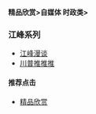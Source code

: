 #### 精品欣赏>自媒体 时政类>
### 江峰系列
- [江峰漫谈    ](https://summer200.github.io/content/JiangFeng/JF01-001)
- [川普推推推](https://summer200.github.io/content/JiangFeng/JF01-002)




#### 推荐点击
- [精品欣赏](https://summer200.github.io/content/main)


